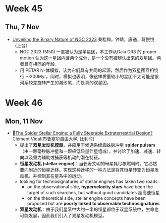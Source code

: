 # Week 45
## Thu, 7 Nov
- [Unveiling the Binary Nature of NGC 2323](https://arxiv.org/abs/2411.03787) 秦松梅，钟靖，唐通，蒋悦悦（上台）
	- NGC 2323 (M50) 一直被认为是单星团，本工作从Gaia DR3 的 proper motion 认为这一星团内含两个成分，是一个没有被辨认出来的双星团。两者具有相同的年龄。
	- 用 PETAR N-体模拟，认为它们具有共同的起源，然后作为双星团互相绕行 ～200Myr。同时，模拟也表明，像这样质量较小的星团不太可能是银河系较差旋转产生的潮汐尾，而是真的双星团。

# Week 46
## Mon, 11 Nov
- 🤩[The Spider Stellar Engine: a Fully Steerable Extraterrestrial Design?](https://arxiv.org/abs/2411.05038) Clément Vidal(布鲁塞尔自由大学, 比利时)
	- 提出了**双星发动机模型**，并应用于候选系统蜘蛛脉冲星 **spider pulsars**（由一颗毫秒脉冲星和一颗极低质量伴星组成），并讨论了加速、减速、转向以及重力辅助或捕获等机动的潜在特征。
	- **恒星发动机 (stellar engine)**：当长寿文明的母星耗尽核燃料时，它必然要向附近的恒星迁移。实现这种迁移的一种方法是将其恒星转变为恒星发动机，并控制其在星系中的运动。
	- looking for technosignatures of stellar engines has taken two roads:
		- on the observational side, **hypervelocity stars** have been the target of such searches, but without good candidates 超高速恒星
		- on the theoretical side, stellar engine concepts have been proposed but are **poorly linked to observable technosignatures**
	- **双星发动机**：由于我们星系中大约一半的恒星都位于双星系统中，生命也可能发展，因此我们引入了双星发动机模型。